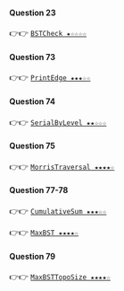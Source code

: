#### Question 23
👉👉  [`BSTCheck ★☆☆☆☆`](https://github.com/jevishoo/algorithm_learning/blob/master/code/BinaryTree/BSTCheck.java)
#### Question 73
👉👉  [`PrintEdge ★★★☆☆`](https://github.com/jevishoo/algorithm_learning/blob/master/code/BinaryTree/PrintEdge.java)
#### Question 74
👉👉  [`SerialByLevel ★★☆☆☆`](https://github.com/jevishoo/algorithm_learning/blob/master/code/BinaryTree/SerialByLevel.java)
#### Question 75
👉👉  [`MorrisTraversal ★★★★☆`](https://github.com/jevishoo/algorithm_learning/blob/master/code/BinaryTree/MorrisTraversal.java)
#### Question 77-78
👉👉  [`CumulativeSum ★★★☆☆`](https://github.com/jevishoo/algorithm_learning/blob/master/code/BinaryTree/CumulativeSum.java)

👉👉  [`MaxBST ★★★★☆`](https://github.com/jevishoo/algorithm_learning/blob/master/code/BinaryTree/MaxBST.java)
#### Question 79
👉👉  [`MaxBSTTopoSize ★★★★☆`](https://github.com/jevishoo/algorithm_learning/blob/master/code/BinaryTree/MaxBSTTopoSize.java)

